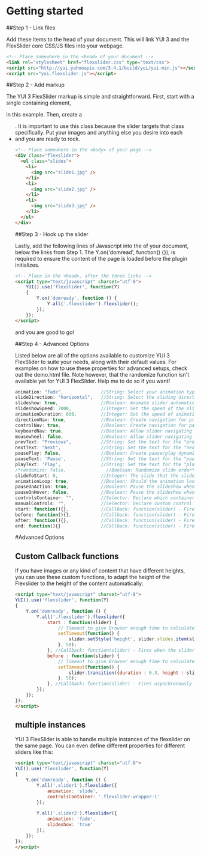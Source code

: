 # Getting started

##Step 1 - Link files

Add these items to the head of your document. This will link YUI 3 and the FlexSlider core CSS/JS files into your webpage.

```html
<!-- Place somewhere in the <head> of your document -->
<link rel="stylesheet" href="flexslider.css" type="text/css">
<script src="http://yui.yahooapis.com/3.4.1/build/yui/yui-min.js"></script>
<script src="yui.flexslider.js"></script>
```

##Step 2 - Add markup

The YUI 3 FlexSlider markup is simple and straightforward. First, start with a single containing element, <div class="flexslider"> in this example. Then, create a <ul class="slides">. It is important to use this class because the slider targets that class specifically. Put your images and anything else you desire into each <li> and you are ready to rock.

```html
<!-- Place somewhere in the <body> of your page -->
<div class="flexslider">
  <ul class="slides">
    <li>
      <img src="slide1.jpg" />
    </li>
    <li>
      <img src="slide2.jpg" />
    </li>
    <li>
      <img src="slide3.jpg" />
    </li>
  </ul>
</div>
```

##Step 3 - Hook up the slider

Lastly, add the following lines of Javascript into the <head> of your document, below the links from Step 1. The Y.on('domread', function() {}); is required to ensure the content of the page is loaded before the plugin initializes.

```html
<!-- Place in the <head>, after the three links -->
<script type="text/javascript" charset="utf-8">
	YUI().use('flexslider', function(Y)
	{
		Y.on('domready', function () {
			Y.all('.flexslider').flexslider();
		});
	});
</script>
```

and you are good to go!

##Step 4 - Advanced Options

Listed below are all of the options available to customize YUI 3 FlexSlider to suite your needs, along with their default values. For examples on how to use these properties for advanced setups, check out the demo.html file.
Note however, that the randomize function isn't available yet for YUI 3 FlexSlider. Help me to do so if you want!

```javascript
animation: "fade",              //String: Select your animation type, "fade" or "slide"
slideDirection: "horizontal",   //String: Select the sliding direction, "horizontal" or "vertical"
slideshow: true,                //Boolean: Animate slider automatically
slideshowSpeed: 7000,           //Integer: Set the speed of the slideshow cycling, in milliseconds
animationDuration: 600,         //Integer: Set the speed of animations, in milliseconds
directionNav: true,             //Boolean: Create navigation for previous/next navigation? (true/false)
controlNav: true,               //Boolean: Create navigation for paging control of each clide? Note: Leave true for manualControls usage
keyboardNav: true,              //Boolean: Allow slider navigating via keyboard left/right keys
mousewheel: false,              //Boolean: Allow slider navigating via mousewheel
prevText: "Previous",           //String: Set the text for the "previous" directionNav item
nextText: "Next",               //String: Set the text for the "next" directionNav item
pausePlay: false,               //Boolean: Create pause/play dynamic element
pauseText: 'Pause',             //String: Set the text for the "pause" pausePlay item
playText: 'Play',               //String: Set the text for the "play" pausePlay item
/*randomize: false,               //Boolean: Randomize slide order*/
slideToStart: 0,                //Integer: The slide that the slider should start on. Array notation (0 = first slide)
animationLoop: true,            //Boolean: Should the animation loop? If false, directionNav will received "disable" classes at either end
pauseOnAction: true,            //Boolean: Pause the slideshow when interacting with control elements, highly recommended.
pauseOnHover: false,            //Boolean: Pause the slideshow when hovering over slider, then resume when no longer hovering
controlsContainer: "",          //Selector: Declare which container the navigation elements should be appended too. Default container is the flexSlider element. Example use would be ".flexslider-container", "#container", etc. If the given element is not found, the default action will be taken.
manualControls: "",             //Selector: Declare custom control navigation. Example would be ".flex-control-nav li" or "#tabs-nav li img", etc. The number of elements in your controlNav should match the number of slides/tabs.
start: function(){},            //Callback: function(slider) - Fires when the slider loads the first slide
before: function(){},           //Callback: function(slider) - Fires asynchronously with each slider animation
after: function(){},            //Callback: function(slider) - Fires after each slider animation completes
end: function(){}               //Callback: function(slider) - Fires when the slider reaches the last slide (asynchronous)
```
#Advanced Options

## Custom Callback functions

If you have images or any kind of content that have different heights, you can use these custom functions, to adapt the height of the Flexslider to the height of the content automatically:

```html
<script type="text/javascript" charset="utf-8">
YUI().use('flexslider', function(Y)
{
	Y.on('domready', function () {
		Y.all('.flexslider').flexslider({
			start : function(slider) {
				// Timeout to give Browser enough time to calculate new height after DOM Manipulations
				setTimeout(function() {
					slider.setStyle('height', slider.slides.item(slider.currentSlide).getComputedStyle('height'));
				}, 50);
			}, //Callback: function(slider) - Fires when the slider loads the first slide
			before : function(slider) {
				// Timeout to give Browser enough time to calculate new height after DOM Manipulations
				setTimeout(function() {
					slider.transition({duration : 0.3, height : slider.slides.item(slider.animatingTo).getComputedStyle('height')});
				}, 50);
			}, //Callback: function(slider) - Fires asynchronously with each slider animation
		});
	});
});
</script>
```

## multiple instances

YUI 3 FlexSlider is able to handle multiple instances of the flexslider on the same page. You can even define different properties for different sliders like this:

```html
<script type="text/javascript" charset="utf-8">
YUI().use('flexslider', function(Y)
{
	Y.on('domready', function () {
		Y.all('.slider1').flexslider({
			animation: 'slide',
			controlsContainer: '.flexslider-wrapper-1'
		});
		
		Y.all('.slider2').flexslider({
			animation: 'fade',
			slideshow: 'true'
		});
	});
});
</script>
```
